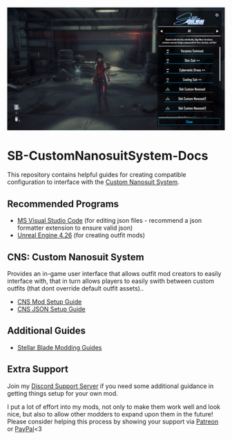 
<img src="https://github.com/Dekita/SB-CustomNanosuitSystem-Docs/blob/main/images/DekCNS.jpg" style="margin-top: 28px;">


# SB-CustomNanosuitSystem-Docs

This repository contains helpful guides for creating compatible configuration to interface with the [Custom Nanosuit System](https://www.nexusmods.com/stellarblade/mods/????). 


## Recommended Programs
- [MS Visual Studio Code](https://code.visualstudio.com/) (for editing json files - recommend a json formatter extension to ensure valid json)
- [Unreal Engine 4.26](https://www.unrealengine.com/en-US/blog/unreal-engine-4-26-released) (for creating outfit mods)


## CNS: Custom Nanosuit System
Provides an in-game user interface that allows outfit mod creators to easily interface with, that in turn allows players to easily swith between custom outfits (that dont override default outfit assets).. 

- [CNS Mod Setup Guide](/guides/cns-mod-setup.md)
- [CNS JSON Setup Guide](/guides/cns-outfit-setup.md)


## Additional Guides
- [Stellar Blade Modding Guides](https://github.com/Stellar-Blade-Modding-Team/Stellar-Blade-Modding-Guide/wiki)


## Extra Support
Join my [Discord Support Server](https://discord.gg/DCXh2TUF2u) if you need some additional guidance in getting things setup for your own mod. 

I put a lot of effort into my mods, not only to make them work well and look nice, but also to allow other modders to expand upon them in the future! Please consider helping this process by showing your support via [Patreon](https://www.patreon.com/DekitaRPG) or [PayPal](https://paypal.me/DekitaRPG)<3
